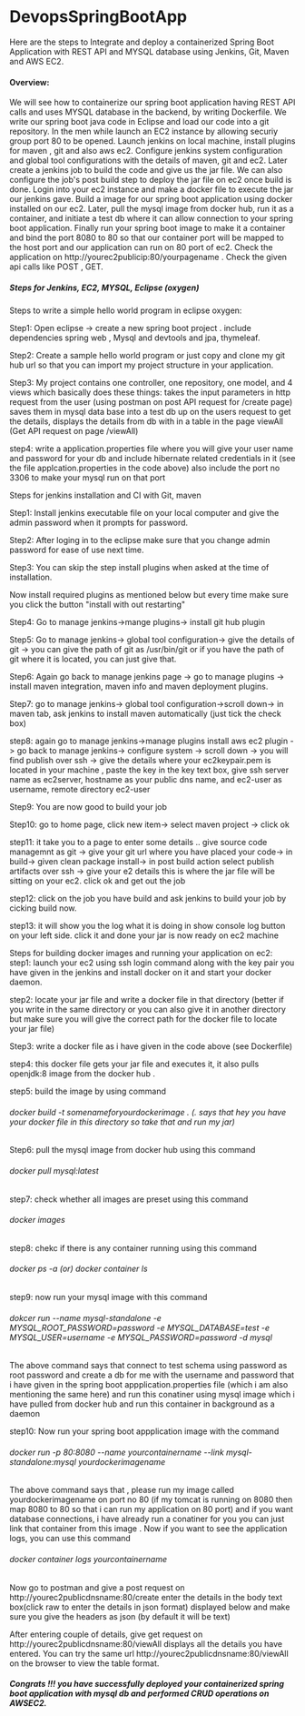 # DevopsSpringBootApp

Here are the steps to Integrate and deploy a containerized Spring Boot Application with REST API and MYSQL database using Jenkins, Git, Maven  and AWS EC2. 

#### Overview:
We will see how to containerize our spring boot application having REST API calls and uses MYSQL database in the backend, by writing Dockerfile. We write our spring boot java code in Eclipse and load our code into a git repository. In the men while launch an EC2 instance by allowing securiy group port 80 to be opened. Launch jenkins on local machine, install plugins for maven , git and also aws ec2. Configure jenkins system configuration and global tool configurations with the details of maven, git and ec2. Later create a jenkins job to build the code and give us the jar file. We can also configure the job's post build step to deploy the jar file on ec2 once build is done. Login into your ec2 instance and make a docker file to execute the jar our jenkins gave. Build a image for our spring boot application using docker installed on our ec2. Later, pull the mysql image from docker hub, run it as a container, and initiate a test db where it can allow connection to your spring boot application. Finally run your spring boot image to make it a container and bind the port 8080 to 80 so that our container port will be mapped to the host port and our application can run on 80 port of ec2. 
Check the application on  http://yourec2publicip:80/yourpagename . Check the given api calls like POST , GET. 

##### Steps for Jenkins, EC2, MYSQL, Eclipse (oxygen) 
Steps to write a simple hello world program in eclipse oxygen:

Step1: Open eclipse -> create a new spring boot project . include dependencies spring web , Mysql and devtools and jpa, thymeleaf. 

Step2: Create a sample hello world program or just copy and clone my git hub url so that you can import my project structure in your application. 

Step3: My project contains one controller, one repository, one model, and 4 views which basically does these things: 
        takes the input parameters in http request from the user (using postman on post API request for /create page)
        saves them in mysql data base into a test db 
        up on the users request to get the details, displays the details from db with in a table in the page viewAll (Get API request on page /viewAll)
        
step4: write a application.properties file where you will give your user name and password for your db and include hibernate related credentials in it (see the file applcation.properties in the code above) also include the port no 3306 to make your mysql run on that port

Steps for jenkins installation and CI with Git, maven  

Step1: Install jenkins executable file on your local computer and give the admin password when it prompts for password. 

Step2: After loging in to the eclipse make sure that you change admin password for ease of use next time.

Step3: You can skip the step install plugins when asked at the time of installation. 

Now install required plugins as mentioned below but every time make sure you click the button "install with out restarting"

Step4: Go to manage jenkins->mange plugins-> install git hub plugin

Step5: Go to manage jenkins-> global tool configuration-> give the details of git -> you can give the path of git as /usr/bin/git or if you have the path of git where it is located, you can just give that. 

Step6: Again go back to manage jenkins page -> go to manage plugins -> install maven integration, maven info and maven deployment plugins. 

Step7: go to manage jenkins-> global tool configuration->scroll down-> in maven tab, ask jenkins to install maven automatically (just tick the check box)

step8: again go to manage jenkins->manage plugins install aws ec2 plugin -> go back to manage jenkins-> configure system -> scroll down -> you will find publish over ssh -> give the details where your ec2keypair.pem is located in your machine , paste the key in the key text box, give ssh server name as ec2server, hostname as your public dns name, and ec2-user as username, remote directory ec2-user

Step9: You are now good to build your job 

Step10: go to home page, click new item-> select maven project -> click ok

step11: it take you to a page to enter some details .. give source code managemnt as git -> give your git url where you have placed your code-> in build-> given clean package install-> in post build action select publish artifacts over ssh -> give your e2 details this is where the jar file will be sitting on your ec2. 
click ok and get out the job

step12: click on the job you have build and ask jenkins to build your job by cicking build now. 

step13: it will show you the log what it is doing in show console log button on your left side. click it and done your jar is now ready on ec2 machine

Steps for building docker images and running your application on ec2:
step1: launch your ec2 using ssh login command along with the key pair you have given in the jenkins and install docker on it and start your docker daemon. 

step2: locate your jar file and write a docker file in that directory (better if you write in the same directory or you can also give it in another directory but make sure you will give the correct path for the docker file to locate your jar file)

Step3: write a docker file as i have given in the code above (see Dockerfile)

step4: this docker file gets your jar file and executes it, it also pulls openjdk:8 image from the docker hub . 

step5: build the image by using command
###### docker build -t somenameforyourdockerimage . (. says that hey you have your docker file in this directory so take that and run my jar)
Step6: pull the mysql image from docker hub using this command
###### docker pull mysql:latest
step7: check whether all images are preset using this command
###### docker images
step8: chekc if there is any container running using this command
###### docker ps -a (or) docker container ls
step9: now run your mysql image with this command 
###### dokcer run --name mysql-standalone -e MYSQL_ROOT_PASSWORD=password -e MYSQL_DATABASE=test -e MYSQL_USER=username -e MYSQL_PASSWORD=password -d mysql
The above command says that connect to test schema using password as root password and create a db for me with the username and password that i have given in the spring boot appplication.properties file (which i am also mentioning the same here) and run this conatiner using mysql image which i have pulled from docker hub and run this container in background as a daemon

step10: Now run your spring boot appplication image with the command
###### docker run -p 80:8080 --name yourcontainername --link mysql-standalone:mysql yourdockerimagename
The above command says that , please run my image called yourdockerimagename on port no 80 (if my tomcat is running on 8080 then map 8080 to 80 so that i can run my application on 80 port) and if you want database connections, i have already run a conatiner for you you can just link that container from this image . 
Now if you want to see the application logs, you can use this command
###### docker container logs yourcontainername

Now go to postman and give a post request on http://yourec2publicdnsname:80/create
enter the details in the body text box(click raw to enter the details in json format) displayed below and make sure you give the headers as json (by default it will be text)

After entering couple of details, give get request on http://yourec2publicdnsname:80/viewAll
displays all the details you have entered. 
You can try the same url http://yourec2publicdnsname:80/viewAll on the browser to view the table format. 

##### Congrats !!! you have successfully deployed your containerized spring boot application with mysql db and performed CRUD operations on AWSEC2.

        
